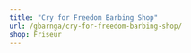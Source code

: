 ```yaml
---
title: "Cry for Freedom Barbing Shop"
url: /gbarnga/cry-for-freedom-barbing-shop/
shop: Friseur
---
```

